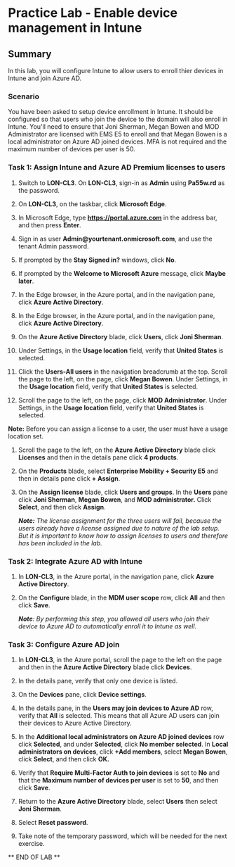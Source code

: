 # Practice Lab - Enable device management in Intune

## Summary

In this lab, you will configure Intune to allow users to enroll thier devices in Intune and join Azure AD.

### Scenario

You have been asked to setup device enrollment in Intune. It should be configured so that users who join the device to the domain will also enroll in Intune.  You'll need to ensure that Joni Sherman, Megan Bowen and MOD Administrator are licensed with EMS E5 to enroll and that Megan Bowen is a local administrator on Azure AD joined devices.
MFA is not required and the maximum number of devices per user is 50.

### Task 1: Assign Intune and Azure AD Premium licenses to users

1.  Switch to **LON-CL3**. On **LON-CL3**, sign-in as **Admin** using
    **Pa55w.rd** as the password.

2.  On **LON-CL3**, on the taskbar, click **Microsoft Edge**.

3.  In Microsoft Edge, type **https://portal.azure.com** in the address bar, and
    then press **Enter**.

4.  Sign in as user **Admin\@yourtenant.onmicrosoft.com**, and use the tenant
    Admin password.

5.  If prompted by the **Stay Signed in?** windows, click **No**.

6.  If prompted by the **Welcome to Microsoft Azure** message, click **Maybe
    later**.

7.  In the Edge browser, in the Azure portal, and in the navigation pane, click
    **Azure Active Directory**.

8.  In the Edge browser, in the Azure portal, and in the navigation pane, click
    **Azure Active Directory**.

9.  On the **Azure Active Directory** blade, click **Users**, click **Joni
    Sherman**.

10. Under Settings, in the **Usage location** field, verify that **United
    States** is selected.

11. Click the **Users-All users** in the navigation breadcrumb at the top.
    Scroll the page to the left, on the page, click **Megan Bowen**. Under
    Settings, in the **Usage location** field, verify that **United States** is
    selected.

12. Scroll the page to the left, on the page, click **MOD Administrator**. Under
    Settings, in the **Usage location** field, verify that **United States** is
    selected.

**Note:** Before you can assign a license to a user, the user must have a usage
location set.

1.  Scroll the page to the left, on the **Azure Active Directory** blade click
    **Licenses** and then in the details pane click **4 products**.

2.  On the **Products** blade, select **Enterprise Mobility + Security E5** and
    then in details pane click **+ Assign**.

3.  On the **Assign license** blade, click **Users and groups**. In the
    **Users** pane click **Joni Sherman**, **Megan Bowen**, and **MOD
    administrator.** Click **Select**, and then click **Assign**.

    _**Note:** The license assignment for the three users will fail, because the
    users already have a license assigned due to nature of the lab setup. But it
    is important to know how to assign licenses to users and therefore has been
    included in the lab._

### Task 2: Integrate Azure AD with Intune

1.  In **LON-CL3**, in the Azure portal, in the navigation pane, click **Azure
    Active Directory**.

2.  On the **Configure** blade, in the **MDM user scope** row, click **All** and
    then click **Save**.

    _**Note**: By performing this step, you allowed all users who join their device to Azure AD to automatically enroll it to Intune as well._

### Task 3: Configure Azure AD join

1.  In **LON-CL3**, in the Azure portal, scroll the page to the left on the page
    and then in the **Azure Active Directory** blade click **Devices**.

2.  In the details pane, verify that only one device is listed.

3.  On the **Devices** pane, click **Device settings**.

4.  In the details pane, in the **Users may join devices to Azure AD** row,
    verify that **All** is selected. This means that all Azure AD users can join
    their devices to Azure Active Directory.

5.  In the **Additional local administrators on Azure AD joined devices** row
    click **Selected**, and under **Selected**, click **No member selected**. In
    **Local administrators on devices**, click **+Add members**, select **Megan
    Bowen**, click **Select**, and then click **OK.**

6.  Verify that **Require Multi-Factor Auth to join devices** is set to **No**
    and that the **Maximum number of devices per user** is set to **50**, and
    then click **Save**.

7.  Return to the **Azure Active Directory** blade, select **Users** then select
    **Joni Sherman**.

8.  Select **Reset password**.

9.  Take note of the temporary password, which will be needed for the next exercise.



** END OF LAB **